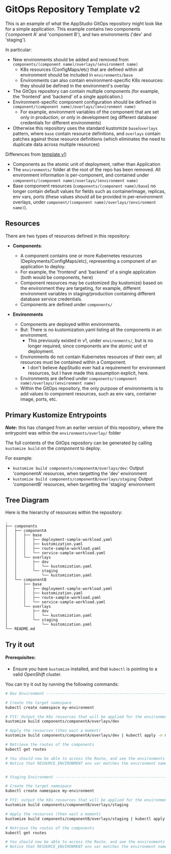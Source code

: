 # GitOps Repository Template v2

This is an example of what the AppStudio GitOps repository might look like for a simple application. This example contains two components ('component A' and 'component B'), and two environments ('dev' and 'staging').

In particular:
- New environments should be added and removed from `components/(component name)/overlays/(environment name)`
    - K8s resources (ConfigMaps/etc) that are defined within all environment should be included in `environments/base`
    - Environments can also contain environment-specific K8s resources: they should be defined in the environment's overlay
- The GitOps repository can contain multiple components (for example, the 'frontend' and 'backend' of a single application.)
- Environment-specific component configuration should be defined in `component/(component name)/overlays/(environment name)`
    - For example, environment variables of the component that are set only in production, or only in development (eg different database credentials for different environments)
- Otherwise this repository uses the standard kustomize `base`/`overlays` pattern, where `base` contain resource definitions, and `overlays` contain patches against those resource definitions (which eliminates the need to duplicate data across multiple resources)

Differences from [template v1](https://github.com/redhat-appstudio/gitops-repository-template):
- Components as the atomic unit of deployment, rather than Application
- The `environments/` folder at the root of the repo has been removed. All environment information is per-component, and contained under `components/(component name)/overlays/(environment name)`
- Base compoment resources (`components/(component name)/base`) no longer contain default values for fields such as containerImage, replicas, env vars, ports (these values should all be provided in per-environment overlays, under `component/(component name)/overlays/(environment name)`).

## Resources

There are two types of resources defined in this repository:
- **Components**: 
    - A component contains one or more Kubernetes resources (Deployments/ConfigMaps/etc), representing a component of an application to deploy.
    - For example, the 'frontend' and 'backend' of a single application (both would be components, here)
    - Component resources may be customized (by kustomize) based on the environment they are targeting, for example, different environment variables in staging/production containing different database service credentials.
    - Components are defined under `components/`

- **Environments**
    - Components are deployed within environments.
    - But: There is no kustomization.yaml listing all the components in an environment.
        - This previously existed in v1, under `environments/`, but is no longer required, since components are the atomic unit of deployment.
    - Environments do not contain Kubernetes resources of their own; all resources must be contained within a Component.
        - I don't believe AppStudio ever had a requirement for environment resources, but I have made this assumption explicit, here.
    - Environments are defined under `components/(component name)/overlays/(environment name)`
    - Within the GitOps repository, the only purpose of environments is to add values to component resources, such as env vars, container image, ports, etc.

## Primary Kustomize Entrypoints

**_Note_:** this has changed from an earlier version of this repository, where the entrypoint was within the `environments/overlay/` folder

The full contents of the GitOps repository can be generated by calling `kustomize build` on the _component_ to deploy.

For example:
- `kustomize build components/componentA/overlays/dev`: Output 'componentA' resources, when targetting the 'dev' environment
- `kustomize build components/componentB/overlays/staging`: Output 'componentB' resources, when targetting the 'staging' environment


## Tree Diagram

Here is the hierarchy of resources within the repository:

```
.
├── components
│   ├── componentA
│   │   ├── base
│   │   │   ├── deployment-sample-workload.yaml
│   │   │   ├── kustomization.yaml
│   │   │   ├── route-sample-workload.yaml
│   │   │   └── service-sample-workload.yaml
│   │   └── overlays
│   │       ├── dev
│   │       │   └── kustomization.yaml
│   │       └── staging
│   │           └── kustomization.yaml
│   └── componentB
│       ├── base
│       │   ├── deployment-sample-workload.yaml
│       │   ├── kustomization.yaml
│       │   ├── route-sample-workload.yaml
│       │   └── service-sample-workload.yaml
│       └── overlays
│           ├── dev
│           │   └── kustomization.yaml
│           └── staging
│               └── kustomization.yaml
└── README.md
```



## Try it out

#### Prerequisites:
- Ensure you have `kustomize` installed, and that `kubectl` is pointing to a valid *OpenShift* cluster.

You can try it out by running the following commands:
```bash
# Dev Environment -------------------------------------------------------------

# Create the target namespace
kubectl create namespace my-environment

# FYI: Output the K8s resources that will be applied for the environment
kustomize build components/componentA/overlays/dev

# Apply the resources (then wait a moment)
kustomize build components/componentA/overlays/dev | kubectl apply -n my-environment -f -

# Retrieve the routes of the components
kubectl get routes

# You should now be able to access the Route, and see the environments variables output by that Route.
# Notice that RESOURCE_ENVIRONMENT env var matches the environment name, 'dev'.


# Staging Environment ---------------------------------------------------------

# Create the target namespace
kubectl create namespace my-environment

# FYI: output the K8s resources that will be applied for the environment
kustomize build components/componentB/overlays/staging

# Apply the resources (then wait a moment)
kustomize build components/componentB/overlays/staging | kubectl apply -n my-environment -f -

# Retrieve the routes of the components
kubectl get routes

# You should now be able to access the Route, and see the environments variables output by that Route.
# Notice that RESOURCE_ENVIRONMENT env var matches the environment name, 'staging'.
```
